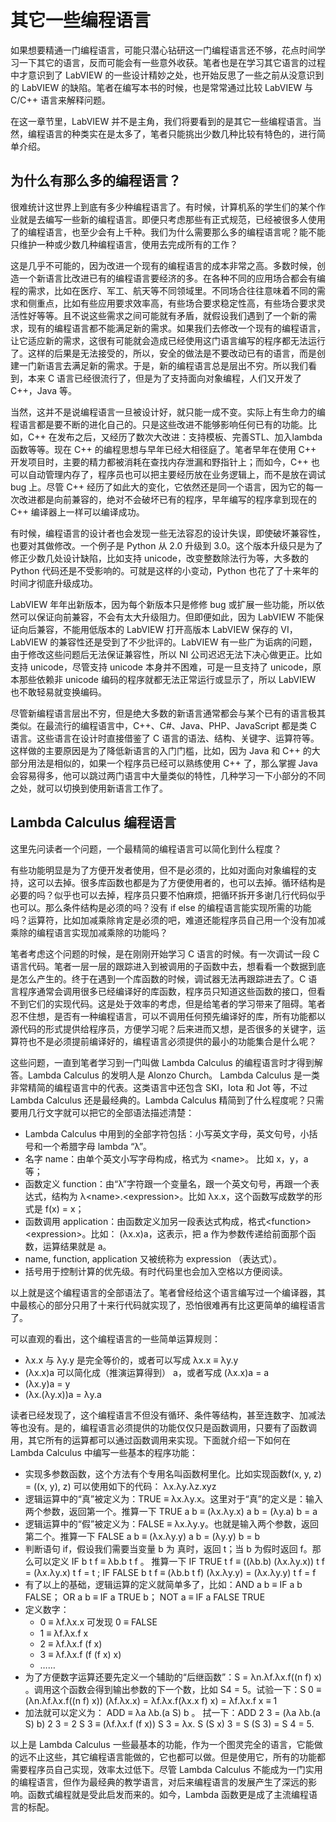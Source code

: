 # 其它一些编程语言

如果想要精通一门编程语言，可能只潜心钻研这一门编程语言还不够，花点时间学习一下其它的语言，反而可能会有一些意外收获。笔者也是在学习其它语言的过程中才意识到了 LabVIEW 的一些设计精妙之处，也开始反思了一些之前从没意识到的 LabVIEW 的缺陷。笔者在编写本书的时候，也是常常通过比较 LabVIEW 与 C/C++ 语言来解释问题。 

在这一章节里，LabVIEW 并不是主角，我们将要看到的是其它一些编程语言。当然，编程语言的种类实在是太多了，笔者只能挑出少数几种比较有特色的，进行简单介绍。

## 为什么有那么多的编程语言？

很难统计这世界上到底有多少种编程语言了。有时候，计算机系的学生们的某个作业就是去编写一些新的编程语言。即便只考虑那些有正式规范，已经被很多人使用了的编程语言，也至少会有上千种。我们为什么需要那么多的编程语言呢？能不能只维护一种或少数几种编程语言，使用去完成所有的工作？

这是几乎不可能的，因为改进一个现有的编程语言的成本非常之高。多数时候，创造一个新语言比改进已有的编程语言要经济的多。在各种不同的应用场合都会有编程的需求，比如在医疗、军工、航天等不同领域里。不同场合往往意味着不同的需求和侧重点，比如有些应用要求效率高，有些场合要求稳定性高，有些场合要求灵活性好等等。且不说这些需求之间可能就有矛盾，就假设我们遇到了一个新的需求，现有的编程语言都不能满足新的需求。如果我们去修改一个现有的编程语言，让它适应新的需求，这很有可能就会造成已经使用这门语言编写的程序都无法运行了。这样的后果是无法接受的，所以，安全的做法是不要改动已有的语言，而是创建一门新语言去满足新的需求。于是，新的编程语言总是层出不穷。所以我们看到，本来 C 语言已经很流行了，但是为了支持面向对象编程，人们又开发了 C++，Java 等。

当然，这并不是说编程语言一旦被设计好，就只能一成不变。实际上有生命力的编程语言都是要不断的进化自己的。只是这些改进不能够影响任何已有的功能。比如，C++ 在发布之后，又经历了数次大改进：支持模板、完善STL、加入lambda函数等等。现在 C++ 的编程思想与早年已经大相径庭了。笔者早年在使用 C++ 开发项目时，主要的精力都被消耗在查找内存泄漏和野指针上；而如今，C++ 也可以自动管理内存了，程序员也可以把主要经历放在业务逻辑上，而不是放在调试 bug 上。尽管 C++ 经历了如此大的变化，它依然还是同一个语言，因为它的每一次改进都是向前兼容的，绝对不会破坏已有的程序，早年编写的程序拿到现在的 C++ 编译器上一样可以编译成功。

有时候，编程语言的设计者也会发现一些无法容忍的设计失误，即使破坏兼容性，也要对其做修改。一个例子是 Python 从 2.0 升级到 3.0。这个版本升级只是为了修正少数几处设计缺陷，比如支持 unicode，改变整数除法行为等，大多数的 Python 代码还是不受影响的。可就是这样的小变动，Python 也花了了十来年的时间才彻底升级成功。

LabVIEW 年年出新版本，因为每个新版本只是修修 bug 或扩展一些功能，所以依然可以保证向前兼容，不会有太大升级阻力。但即便如此，因为 LabVIEW 不能保证向后兼容，不能用低版本的 LabVIEW 打开高版本 LabVIEW 保存的 VI，LabVIEW 的兼容性还是受到了不少批评的。LabVIEW 有一些广为诟病的问题，由于修改这些问题后无法保证兼容性，所以 NI 公司迟迟无法下决心做更正。比如支持 unicode，尽管支持 unicode 本身并不困难，可是一旦支持了 unicode，原本那些依赖非 unicode 编码的程序就都无法正常运行或显示了，所以 LabVIEW 也不敢轻易就变换编码。

尽管新编程语言层出不穷，但是绝大多数的新语言通常都会与某个已有的语言极其类似。在最流行的编程语言中，C++、C#、Java、PHP、JavaScript 都是类 C 语言。这些语言在设计时直接借鉴了 C 语言的语法、结构、关键字、运算符等。这样做的主要原因是为了降低新语言的入门门槛，比如，因为 Java 和 C++ 的大部分用法是相似的，如果一个程序员已经可以熟练使用 C++ 了，那么掌握 Java 会容易得多，他可以跳过两门语言中大量类似的特性，几种学习一下小部分的不同之处，就可以切换到使用新语言工作了。

## Lambda Calculus 编程语言

这里先问读者一个问题，一个最精简的编程语言可以简化到什么程度？

有些功能明显是为了方便开发者使用，但不是必须的，比如对面向对象编程的支持，这可以去掉。很多库函数也都是为了方便使用者的，也可以去掉。循环结构是必要的吗？似乎也可以去掉，程序员只要不怕麻烦，把循环拆开多谢几行代码似乎也可以。那么条件结构是必须的吗？没有 if else 的编程语言能实现所需的功能吗？运算符，比如加减乘除肯定是必须的吧，难道还能程序员自己用一个没有加减乘除的编程语言实现加减乘除的功能吗？

笔者考虑这个问题的时候，是在刚刚开始学习 C 语言的时候。有一次调试一段 C 语言代码。笔者一层一层的跟踪进入到被调用的子函数中去，想看看一个数据到底是怎么产生的。终于在遇到一个库函数的时候，调试器无法再跟踪进去了。C 语言程序通常会调用很多已经编译好的库函数，程序员只知道这些函数的接口，但看不到它们的实现代码。这是处于效率的考虑，但是给笔者的学习带来了阻碍。笔者忍不住想，是否有一种编程语言，可以不调用任何预先编译好的库，所有功能都以源代码的形式提供给程序员，方便学习呢？后来进而又想，是否很多的关键字，运算符也不是必须提前编译好的，编程语言必须提供的最小的功能集合是什么呢？

这些问题，一直到笔者学习到一门叫做 Lambda Calculus 的编程语言时才得到解答。Lambda Calculus 的发明人是 Alonzo Church。 Lambda Calculus 是一类非常精简的编程语言中的代表。这类语言中还包含 SKI，Iota 和 Jot 等，不过 Lambda Calculus 还是最经典的。Lambda Calculus 精简到了什么程度呢？只需要用几行文字就可以把它的全部语法描述清楚：

* Lambda Calculus 中用到的全部字符包括：小写英文字母，英文句号，小括号和一个希腊字母 lambda “λ”。
* 名字 name：由单个英文小写字母构成，格式为 \<name\>。 比如 x，y，a 等；
* 函数定义 function：由“λ”字符跟一个变量名，跟一个英文句号，再跟一个表达式，结构为 λ\<name\>.\<expression\>。比如 λx.x，这个函数写成数学的形式是 f(x) = x；
* 函数调用 application：由函数定义加另一段表达式构成，格式\<function\>\<expression\>。比如： (λx.x)a，这表示，把 a 作为参数传递给前面那个函数，运算结果就是 a。
* name, function, application 又被统称为 expression （表达式）。
* 括号用于控制计算的优先级。有时代码里也会加入空格以方便阅读。

以上就是这个编程语言的全部语法了。笔者曾经给这个语言编写过一个编译器，其中最核心的部分只用了十来行代码就实现了，恐怕很难再有比这更简单的编程语言了。

可以直观的看出，这个编程语言的一些简单运算规则：

* λx.x 与 λy.y 是完全等价的，或者可以写成 λx.x ≡ λy.y
* (λx.x)a 可以简化成（推演运算得到） a，或者写成 (λx.x)a = a
* (λx.y)a = y
* (λx.(λy.x))a = λy.a

读者已经发现了，这个编程语言不但没有循环、条件等结构，甚至连数字、加减法等也没有。是的，编程语言必须提供的功能仅仅只是函数调用，只要有了函数调用，其它所有的运算都可以通过函数调用来实现。下面就介绍一下如何在 Lambda Calculus 中编写一些基本的程序功能：

* 实现多参数函数，这个方法有个专用名叫函数柯里化。比如实现函数f(x, y, z) = ((x, y), z) 可以使用如下的代码： λx.λy.λz.xyz
* 逻辑运算中的“真”被定义为：TRUE ≡ λx.λy.x。这里对于“真”的定义是：输入两个参数，返回第一个。推算一下 TRUE a b ≡ (λx.λy.x) a b = (λy.a) b = a
* 逻辑运算中的“假”被定义为：FALSE ≡ λx.λy.y。也就是输入两个参数，返回第二个。推算一下 FALSE a b ≡ (λx.λy.y) a b = (λy.y) b = b
* 判断语句 if，假设我们需要当变量 b 为 真时，返回 t；当 b 为假时返回 f。那么可以定义 IF b t f ≡ λb.b t f 。 推算一下 IF TRUE t f ≡ ((λb.b) (λx.λy.x)) t f = (λx.λy.x) t f = t ; IF FALSE b t f ≡ (λb.b t f) (λx.λy.y) = (λx.λy.y) t f = f
* 有了以上的基础，逻辑运算的定义就简单多了，比如：AND a b ≡ IF a b FALSE； OR a b ≡ IF a TRUE b； NOT a ≡ IF a FALSE TRUE
* 定义数字：
   * 0 ≡ λf.λx.x 可发现 0 ≡ FALSE
   * 1 ≡ λf.λx.f x
   * 2 ≡ λf.λx.f (f x)
   * 3 ≡ λf.λx.f (f (f x) x)
   * ……
* 为了方便数字运算还要先定义一个辅助的“后继函数”：S = λn.λf.λx.f((n f) x) 。调用这个函数会得到输出参数的下一个数，比如 S4 = 5。试验一下：S 0 ≡ (λn.λf.λx.f((n f) x)) (λf.λx.x) = λf.λx.f(λx.x f) x) = λf.λx.f x ≡ 1
* 加法就可以定义为： ADD ≡ λa λb.(a S) b 。 拭一下：ADD 2 3 = (λa λb.(a S) b) 2 3 = 2 S 3 ≡ (λf.λx.f (f x)) S 3 = λx. S (S x) 3 = S (S 3) = S 4 = 5.

以上是 Lambda Calculus 一些最基本的功能，作为一个图灵完全的语言，它能做的远不止这些，其它编程语言能做的，它也都可以做。但是使用它，所有的功能都需要程序员自己实现，效率太过低下。尽管 Lambda Calculus 不能成为一门实用的编程语言，但作为最经典的教学语言，对后来编程语言的发展产生了深远的影响。函数式编程就是受此启发而来的。如今，Lambda 函数更是成了主流编程语言的标配。
